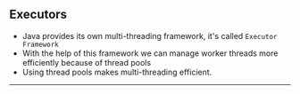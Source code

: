 ## Executors
- Java provides its own multi-threading framework, it's called `Executor Framework`
- With the help of this framework we can manage worker threads more efficiently because of thread pools
- Using thread pools makes multi-threading efficient.
---